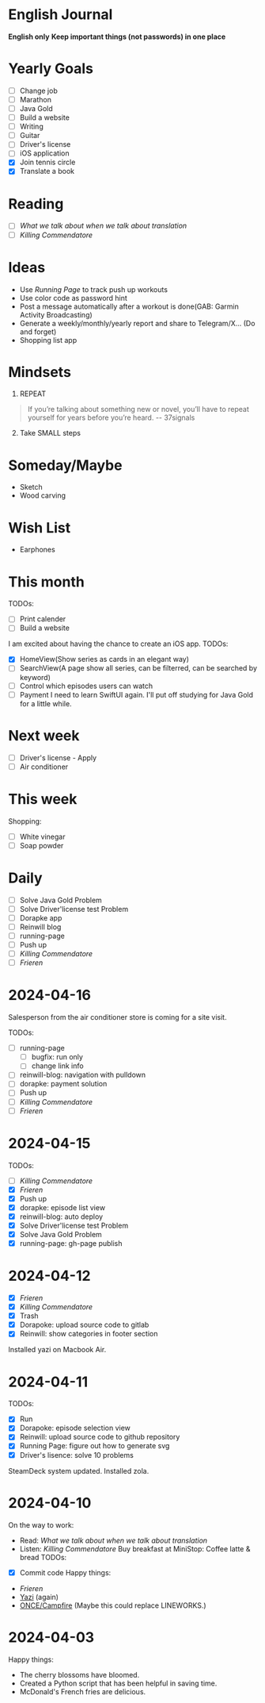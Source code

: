 English Journal
===============
**English only**
**Keep important things (not passwords) in one place**

Yearly Goals
============
- [ ] Change job
- [ ] Marathon
- [ ] Java Gold
- [ ] Build a website
- [ ] Writing
- [ ] Guitar
- [ ] Driver's license
- [ ] iOS application
- [x] Join tennis circle
- [x] Translate a book

Reading
=======
- [ ] *What we talk about when we talk about translation*
- [ ] *Killing Commendatore*

Ideas
=====
- Use *Running Page* to track push up workouts
- Use color code as password hint
- Post a message automatically after a workout is done(GAB: Garmin Activity Broadcasting)
- Generate a weekly/monthly/yearly report and share to Telegram/X...
(Do and forget)
- Shopping list app

Mindsets
========
1. REPEAT
> If you’re talking about something new or novel, 
you’ll have to repeat yourself for years before you’re heard.
-- 37signals
2. Take SMALL steps

Someday/Maybe
=============
- Sketch
- Wood carving

Wish List
=========
- Earphones
   
This month
==========
TODOs:
- [ ] Print calender
- [ ] Build a website

I am excited about having the chance to create an iOS app.
TODOs:
- [x] HomeView(Show series as cards in an elegant way)
- [ ] SearchView(A page show all series, can be filterred, can be searched by keyword)
- [ ] Control which episodes users can watch
- [ ] Payment
I need to learn SwiftUI again. I'll put off studying for Java Gold for a little while.

Next week
=========
- [ ] Driver's license - Apply
- [ ] Air conditioner

This week
=========
Shopping:
- [ ] White vinegar
- [ ] Soap powder

Daily
=====
- [ ] Solve Java Gold Problem
- [ ] Solve Driver'license test Problem
- [ ] Dorapke app
- [ ] Reinwill blog
- [ ] running-page
- [ ] Push up
- [ ] *Killing Commendatore*
- [ ] *Frieren*

2024-04-16
==========
Salesperson from the air conditioner store is coming for a site visit.

TODOs:
- [ ] running-page 
  - [ ] bugfix: run only
  - [ ] change link info
- [ ] reinwill-blog: navigation with pulldown 
- [ ] dorapke: payment solution
- [ ] Push up
- [ ] *Killing Commendatore*
- [ ] *Frieren*
 
2024-04-15
==========
TODOs:
- [ ] *Killing Commendatore*
- [x] *Frieren*
- [x] Push up
- [x] dorapke: episode list view
- [x] reinwill-blog: auto deploy 
- [x] Solve Driver'license test Problem
- [x] Solve Java Gold Problem
- [x] running-page: gh-page publish

2024-04-12
==========
- [x] *Frieren*
- [x] *Killing Commendatore*
- [x] Trash
- [x] Dorapoke: upload source code to gitlab
- [x] Reinwill: show categories in footer section

Installed yazi on Macbook Air.

2024-04-11
==========
TODOs:
- [x] Run
- [x] Dorapoke: episode selection view
- [x] Reinwill: upload source code to github repository 
- [x] Running Page: figure out how to generate svg
- [x] Driver's lisence: solve 10 problems

SteamDeck system updated.
Installed zola.

2024-04-10
==========
On the way to work: 
- Read: *What we talk about when we talk about translation*
- Listen: *Killing Commendatore*
Buy breakfast at MiniStop: Coffee latte & bread
TODOs:
- [x] Commit code
Happy things:
- *Frieren*
- [Yazi](https://yazi-rs.github.io/) (again)
- [ONCE/Campfire](https://once.com/campfire)
(Maybe this could replace LINEWORKS.)

2024-04-03
==========
Happy things:
- The cherry blossoms have bloomed.
- Created a Python script that has been helpful in saving time. 
- McDonald's French fries are delicious.

